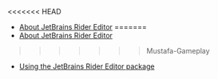 <<<<<<< HEAD
* [About JetBrains Rider Editor](index.md)
=======
* [About JetBrains Rider Editor](index.md)
>>>>>>> Mustafa-Gameplay
* [Using the JetBrains Rider Editor package](using-the-jetbrains-rider-editor-package.md)